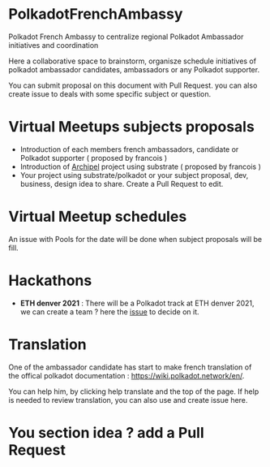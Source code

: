 # PolkadotFrenchAmbassy
Polkadot French Ambassy to centralize regional Polkadot Ambassador initiatives and coordination 

Here a collaborative space to brainstorm, organisze schedule initiatives of polkadot ambassador candidates, ambassadors or any Polkadot supporter.

You can submit proposal on this document with Pull Request. you can also create issue to deals with some specific subject or question.

# Virtual Meetups subjects proposals 

- Introduction of each members french ambassadors, candidate or Polkadot supporter  ( proposed by francois )
- Introduction of [Archipel](https://github.com/luguslabs/archipel) project using substrate ( proposed by francois )  
- Your project using substrate/polkadot or your subject proposal, dev, business, design  idea to share. Create a Pull Request to edit.

# Virtual Meetup schedules

An issue with Pools for the date will be done when subject proposals will be fill.

# Hackathons

- **ETH denver 2021** : There will be a Polkadot track at ETH denver 2021, we can create a team ? here the [issue](https://github.com/branciard/PolkadotFrenchAmbassy/issues/1) to decide on it.


# Translation

One of the ambassador candidate has start to make french translation of the offical polkadot documentation : https://wiki.polkadot.network/en/.

You can help him, by clicking help translate and the top of the page.
If help is needed to review translation, you can also use and create issue here.

# You section idea ? add a Pull Request 
